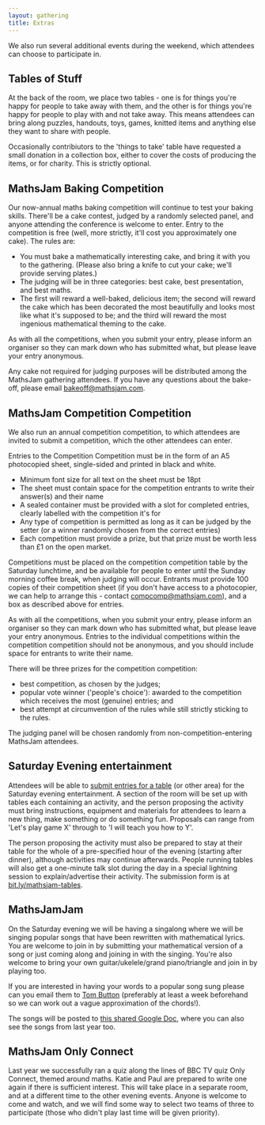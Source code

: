 ```yaml
---
layout: gathering
title: Extras
---
```

We also run several additional events during the weekend, which attendees can choose to participate in.

## Tables of Stuff
At the back of the room, we place two tables - one is for things you're happy for people to take away with them, and the other is for things you're happy for people to play with and not take away. This means attendees can bring along puzzles, handouts, toys, games, knitted items and anything else they want to share with people.

Occasionally contribiutors to the 'things to take' table have requested a small donation in a collection box, either to cover the costs of producing the items, or for charity. This is strictly optional.

## MathsJam Baking Competition
Our now-annual maths baking competition will continue to test your baking skills. There'll be a cake contest, judged by a randomly selected panel, and anyone attending the conference is welcome to enter. Entry to the competition is free (well, more strictly, it'll cost you approximately one cake). The rules are:

- You must bake a mathematically interesting cake, and bring it with you to the gathering. (Please also bring a knife to cut your cake; we'll provide serving plates.)
- The judging will be in three categories: best cake, best presentation, and best maths.
- The first will reward a well-baked, delicious item; the second will reward the cake which has been decorated the most beautifully and looks most like what it's supposed to be; and the third will reward the most ingenious mathematical theming to the cake.

As with all the competitions, when you submit your entry, please inform an organiser so they can mark down who has submitted what, but please leave your entry anonymous.

Any cake not required for judging purposes will be distributed among the MathsJam gathering attendees. If you have any questions about the bake-off, please email [bakeoff@mathsjam.com](mailto:katie@mathsjam.com).

## MathsJam Competition Competition
We also run an annual competition competition, to which attendees are invited to submit a competition, which the other attendees can enter.

Entries to the Competition Competition must be in the form of an A5 photocopied sheet, single-sided and printed in black and white.

- Minimum font size for all text on the sheet must be 18pt
- The sheet must contain space for the competition entrants to write their answer(s) and their name
- A sealed container must be provided with a slot for completed entries, clearly labelled with the competition it's for
- Any type of competition is permitted as long as it can be judged by the setter (or a winner randomly chosen from the correct entries)
- Each competition must provide a prize, but that prize must be worth less than £1 on the open market.

Competitions must be placed on the competition competition table by the Saturday lunchtime, and be available for people to enter until the Sunday morning coffee break, when judging will occur. Entrants must provide 100 copies of their competition sheet (if you don't have access to a photocopier, we can help to arrange this - contact [compcomp@mathsjam.com](mailto:compcomp@mathsjam.com)), and a box as described above for entries.

As with all the competitions, when you submit your entry, please inform an organiser so they can mark down who has submitted what, but please leave your entry anonymous. Entries to the individual competitions within the competition competition should not be anonymous, and you should include space for entrants to write their name.

There will be three prizes for the competition competition:

- best competition, as chosen by the judges;
- popular vote winner ('people's choice'): awarded to the competition which receives the most (genuine) entries; and
- best attempt at circumvention of the rules while still strictly sticking to the rules.

The judging panel will be chosen randomly from non-competition-entering MathsJam attendees.

## Saturday Evening entertainment
Attendees will be able to [submit entries for a table](http://bit.ly/mathsjam-tables) (or other area) for the Saturday evening entertainment. A section of the room will be set up with tables each containing an activity, and the person proposing the activity must bring instructions, equipment and materials for attendees to learn a new thing, make something or do something fun. Proposals can range from 'Let's play game X' through to 'I will teach you how to Y'.

The person proposing the activity must also be prepared to stay at their table for the whole of a pre-specified hour of the evening (starting after dinner), although activities may continue afterwards. People running tables will also get a one-minute talk slot during the day in a special lightning session to explain/advertise their activity. The submission form is at [bit.ly/mathsjam-tables](http://bit.ly/mathsjam-tables).

## MathsJamJam
On the Saturday evening we will be having a singalong where we will be singing popular songs that have been rewritten with mathematical lyrics. You are welcome to join in by submitting your mathematical version of a song or just coming along and joining in with the singing.  You're also welcome to bring your own guitar/ukelele/grand piano/triangle and join in by playing too. 

If you are interested in having your words to a popular song sung please can you email them to [Tom Button](mailto:tomabutton@gmail.com) (preferably at least a week beforehand so we can work out a vague approximation of the chords!).

The songs will be posted to [this shared Google Doc](https://drive.google.com/open?id=0B3ig4H4dsKRVbklFZDZXY0NweVk), where you can also see the songs from last year too.

## MathsJam Only Connect
Last year we successfully ran a quiz along the lines of BBC TV quiz Only Connect, themed around maths. Katie and Paul are prepared to write one again if there is sufficient interest. This will take place in a separate room, and at a different time to the other evening events. Anyone is welcome to come and watch, and we will find some way to select two teams of three to participate (those who didn't play last time will be given priority).
